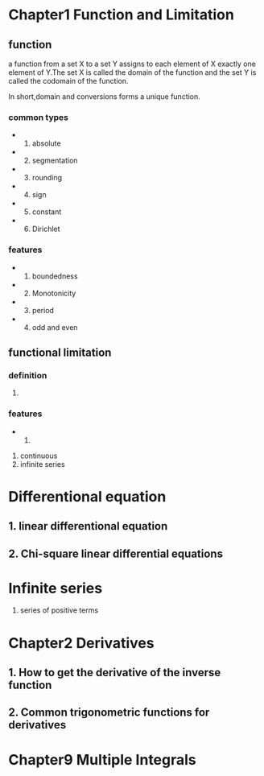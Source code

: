 # Chapter1 Function and Limitation
## function
 a function from a set X to a set Y assigns to each element of X exactly one element of Y.The set X is called the domain of the function and the set Y is called the codomain of the function.

In short,domain and conversions forms a unique function.

### common types
- 1. absolute
- 2. segmentation
- 3. rounding
- 4. sign
- 5. constant
- 6. Dirichlet

### features
- 1. boundedness
- 2. Monotonicity
- 3. period
- 4. odd and even

## functional limitation

### definition
1. 

### features
- 1. 

1. continuous
2. infinite series

# Differentional equation
## 1. linear differentional equation

## 2. Chi-square linear differential equations

# Infinite series
1. series of positive terms

# Chapter2 Derivatives
## 1. How to get the derivative of the inverse function
## 2. Common trigonometric functions for derivatives

# Chapter9 Multiple Integrals
